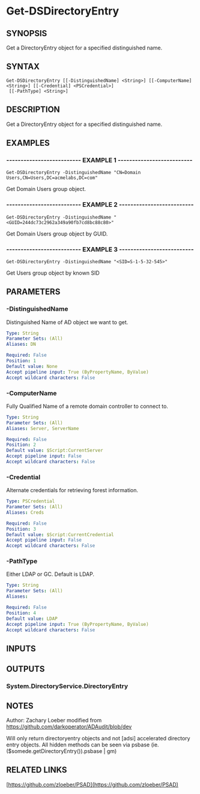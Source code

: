﻿---
external help file: PSAD-help.xml
online version: https://github.com/zloeber/PSAD
schema: 2.0.0
---

# Get-DSDirectoryEntry

## SYNOPSIS
Get a DirectoryEntry object for a specified distinguished name.

## SYNTAX

```
Get-DSDirectoryEntry [[-DistinguishedName] <String>] [[-ComputerName] <String>] [[-Credential] <PSCredential>]
 [[-PathType] <String>]
```

## DESCRIPTION
Get a DirectoryEntry object for a specified distinguished name.

## EXAMPLES

### -------------------------- EXAMPLE 1 --------------------------
```
Get-DSDirectoryEntry -DistinguishedName "CN=Domain Users,CN=Users,DC=acmelabs,DC=com"
```

Get Domain Users group object.

### -------------------------- EXAMPLE 2 --------------------------
```
Get-DSDirectoryEntry -DistinguishedName "<GUID=244dc73c2962a349a90fb7cd8bc88c80>"
```

Get Domain Users group object by GUID.

### -------------------------- EXAMPLE 3 --------------------------
```
Get-DSDirectoryEntry -DistinguishedName "<SID=S-1-5-32-545>"
```

Get Users group object by known SID

## PARAMETERS

### -DistinguishedName
Distinguished Name of AD object we want to get.

```yaml
Type: String
Parameter Sets: (All)
Aliases: DN

Required: False
Position: 1
Default value: None
Accept pipeline input: True (ByPropertyName, ByValue)
Accept wildcard characters: False
```

### -ComputerName
Fully Qualified Name of a remote domain controller to connect to.

```yaml
Type: String
Parameter Sets: (All)
Aliases: Server, ServerName

Required: False
Position: 2
Default value: $Script:CurrentServer
Accept pipeline input: False
Accept wildcard characters: False
```

### -Credential
Alternate credentials for retrieving forest information.

```yaml
Type: PSCredential
Parameter Sets: (All)
Aliases: Creds

Required: False
Position: 3
Default value: $Script:CurrentCredential
Accept pipeline input: False
Accept wildcard characters: False
```

### -PathType
Either LDAP or GC.
Default is LDAP.

```yaml
Type: String
Parameter Sets: (All)
Aliases: 

Required: False
Position: 4
Default value: LDAP
Accept pipeline input: True (ByPropertyName, ByValue)
Accept wildcard characters: False
```

## INPUTS

## OUTPUTS

### System.DirectoryService.DirectoryEntry

## NOTES
Author: Zachary Loeber
modified from https://github.com/darkoperator/ADAudit/blob/dev

Will only return directoryentry objects and not \[adsi\] accelerated directory entry objects.
All hidden methods can be seen via psbase (ie.
($somede.getDirectoryEntry()).psbase | gm)

## RELATED LINKS

[https://github.com/zloeber/PSAD](https://github.com/zloeber/PSAD)

